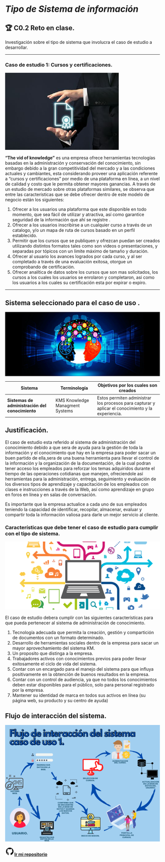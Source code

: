 # ***Tipo de Sistema de información***

## 🏆 **C0.2 Reto en clase.**

Investigación sobre el tipo de sistema que involucra el caso de estudio a desarrollar.
___
### **Caso de estudio 1: Cursos y certificaciones.**
<p align="center">
  
![](Images/Curso.jpg)

</p>

**“The vid of knowledge”** es una empresa ofrece herramientas tecnologías basadas en la administración y conservación del conocimiento, sin embargo debido a la gran competitividad del mercado y a las condiciones actuales y cambiantes, esta considerando proveer una aplicación referente a “cursos y certificaciones” por medio de una plataforma en línea, a un nivel de calidad y costo que le permita obtener mayores ganancias. 
A través de un estudio de mercado sobre otras plataformas similares,  se observa que entre las características que se debe ofrecer dentro de este modelo de negocio están los siguientes:
1. Ofrecer a los usuarios una plataforma que este disponible en todo momento, que sea fácil de utilizar y atractiva, así como garantice seguridad de la información que ahí se registre .
2. Ofrecer a los usuarios inscribirse a un cualquier curso a través de un catalogo, y/o un mapa de ruta de cursos basado en un perfil establecido.
3. Permitir que los cursos que se publiquen y ofrezcan puedan ser creados utilizando distintos formatos tales como son videos o presentaciones, y separadas por tópicos con un limite máximo de tamaño y duración.
4. Ofrecer al usuario los avances logrados por cada curso, y al ser completado a través de una evaluación exitosa, otorgue un comprobando de certificación.
5. Ofrecer analítica de datos sobre los cursos que son mas solicitados, los cursos a los cuales los usuarios se enrolaron y completaron, así como los usuarios a los cuales su certificación esta por expirar o expiro.


_________

## **Sistema seleccionado para el caso de uso .**

<p align="center">
  
![](Images/C.jpg)

  </p>

Sistema | Terminología | Objetivos por los cuales son creados |
---|---|---|
**Sistemas de administración del conocimiento**|KMS Knowledge Managment Systems|Estos permiten administrar los procesos para capturar y aplicar el conocimiento y la experiencia.|

## **Justificación.**
El caso de estudio esta referido al sistema de administración del conocimiento debido a que sera de ayuda para la gestión de toda la información y el conocimiento que hay en la empresa para poder sacar un buen partido de ella,sera de una buena herramienta para llevar el control de la información y la organización de la documentación, de la cual podran tener acceso los empleados para reforzar los temas adquiridos durante el tiempo de las operaciones cotidianas que manejen, ofreciendole así herramientas para la administración, entrega, seguimiento y evaluación de los diversos tipos de aprendizaje y capacitación de los empleados con  clases e instrucciones a través de la Web, así como aprendizaje en grupo en foros en línea y en salas de conversación.

Es importante que la empresa actualice a cada uno de sus empleados teniendo la capacidad de identificar, recopilar, almacenar, evaluar y compartir toda la información valiosa para darle un mejor servicio al cliente.

### **Características que debe tener el caso de estudio para cumplir con el tipo de sistema.**

<p align="center">
  
![](Images/D.png)

  </p>
  El caso de estudio debera cumplir con las siguientes características para que pueda pertenecer al sistema de administración de conocimiento.

  1. Tecnología adecuada que permita la creación, gestión y compartición de documentos con un formato determinado.
  2. Desarrollo de herramientas sociales dentro de la empresa para sacar un mayor aprovechamiento del sistema KM.
  3. Un proposito que distinga a la empresa.
  4. Trabajadores activos con conocimientos previos para poder llevar exitosamente el ciclo de vida del sistema.
  5. Contar con un encargado para el manejo del sistema para que influya positivamente en la obtención de buenos resultados en la empresa.
  6. Contar con un control de audiencia, ya que no todos los conocimientos deben estar disponibles para el público, solo para personal registrado por la empresa.
  7. Mantener su identidad de marca en todos sus activos en línea (su página web, su producto y su centro de ayuda)

  ## **Flujo de interacción del sistema.**

  ![](Images/FlujoC1.png)


<img src=Images/github1600.png width=30 height=30>[**Ir mi repositorio**](https://github.com/DianaHFer/Analisis-avanzado-de-software)